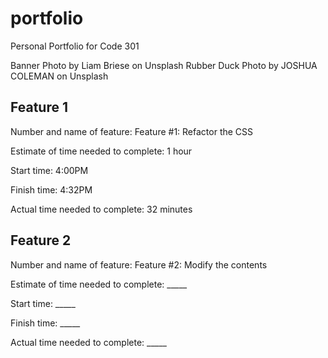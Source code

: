 # portfolio
Personal Portfolio for Code 301

Banner Photo by Liam Briese on Unsplash
Rubber Duck Photo by JOSHUA COLEMAN on Unsplash

## Feature 1
Number and name of feature: Feature #1: Refactor the CSS

Estimate of time needed to complete: 1 hour

Start time: 4:00PM

Finish time: 4:32PM

Actual time needed to complete: 32 minutes

## Feature 2
Number and name of feature: Feature #2: Modify the contents

Estimate of time needed to complete: _____

Start time: _____

Finish time: _____

Actual time needed to complete: _____